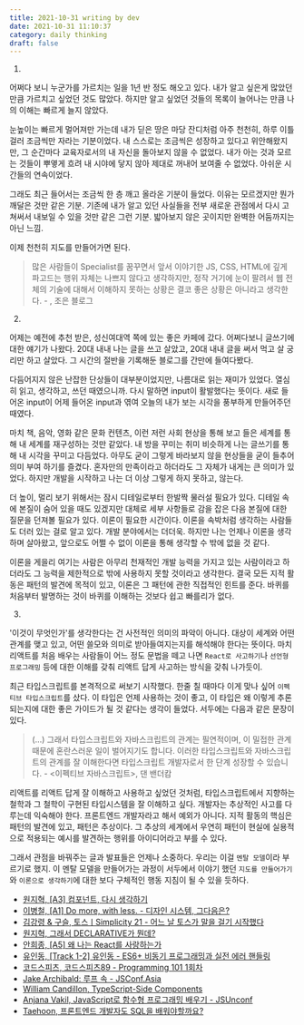 ```yaml
---
title: 2021-10-31 writing by dev
date: 2021-10-31 11:10:37
category: daily thinking
draft: false
---
```


1.
어쩌다 보니 누군가를 가르치는 일을 1년 반 정도 해오고 있다. 내가 알고 싶은게 많았던 만큼 가르치고 싶었던 것도 많았다. 하지만 알고 싶었던 것들의 목록이 늘어나는 만큼 나의 이해는 빠르게 늘지 않았다.

눈높이는 빠르게 멀어져만 가는데 내가 딛은 땅은 마당 잔디처럼 아주 천천히, 하루 이틀 걸러 조금씩만 자라는 기분이었다. 내 스스로는 조금씩은 성장하고 있다고 위안해왔지만, 그 순간마다 교육자로서의 내 자신을 돌아보지 않을 수 없었다. 내가 아는 것과 모르는 것들이 뿌옇게 흐려 내 시야에 닿지 않아 제대로 꺼내어 보여줄 수 없었다. 아쉬운 시간들의 연속이었다.

그래도 최근 들어서는 조금씩 한 층 깨고 올라온 기분이 들었다. 이유는 모르겠지만 뭔가 깨달은 것만 같은 기분. 기존에 내가 알고 있던 사실들을 전부 새로운 관점에서 다시 고쳐써서 내보일 수 있을 것만 같은 그런 기분. 밟아보지 않은 곳이지만 완벽한 어둠까지는 아닌 느낌.

이제 천천히 지도를 만들어가면 된다.

> 많은 사람들이 Specialist를 꿈꾸면서 앞서 이야기한 JS, CSS, HTML에 깊게 파고드는 행위 자체는 나쁘지 않다고 생각하지만, 정작 거기에 눈이 팔려서 웹 전체의 기술에 대해서 이해하지 못하는 상황은 결코 좋은 상황은 아니라고 생각한다. - <Generalist>, 조은 블로그

2.
어제는 예전에 추천 받은, 성신여대역 쪽에 있는 좋은 카페에 갔다. 어쩌다보니 글쓰기에 대한 얘기가 나왔다. 20대 내내 나는 글을 쓰고 살았고, 20대 내내 글을 써서 먹고 살 궁리만 하고 살았다. 그 시간의 절반을 기록해둔 블로그를 간만에 들여다봤다.

다듬어지지 않은 난잡한 단상들이 대부분이었지만, 나름대로 읽는 재미가 있었다. 열심히 읽고, 생각하고, 쓰던 때였으니까. 다시 말하면 input이 활발했다는 뜻이다. 새로 들어온 input이 어제 들어온 input과 엮여 오늘의 내가 보는 시각을 풍부하게 만들어주던 때였다.

마치 책, 음악, 영화 같은 문화 컨텐츠, 이런 저런 사회 현상을 통해 보고 들은 세계를 통해 내 세계를 재구성하는 것만 같았다. 내 방을 꾸미는 취미 비슷하게 나는 글쓰기를 통해 내 시각을 꾸미고 다듬었다. 아무도 굳이 그렇게 바라보지 않을 현상들을 굳이 들추어 의미 부여 하기를 즐겼다. 혼자만의 만족이라고 하더라도 그 자체가 내게는 큰 의미가 있었다. 하지만 개발을 시작하고 나는 더 이상 그렇게 하지 못하고, 않는다.

더 높이, 멀리 보기 위해서는 잠시 디테일로부터 한발짝 물러설 필요가 있다. 디테일 속에 본질이 숨어 있을 때도 있겠지만 대체로 세부 사항들로 감을 잡은 다음 본질에 대한 질문을 던져볼 필요가 있다. 이론이 필요한 시간이다. 이론을 속박처럼 생각하는 사람들도 더러 있는 걸로 알고 있다. 개발 분야에서는 더더욱. 하지만 나는 언제나 이론을 생각하며 살아왔고, 앞으로도 어쩔 수 없이 이론을 통해 생각할 수 밖에 없을 것 같다.

이론을 게을리 여기는 사람은 아무리 천재적인 개발 능력을 가지고 있는 사람이라고 하더라도 그 능력을 제한적으로 밖에 사용하지 못할 것이라고 생각한다. 결국 모든 지적 활동은 패턴의 발견에 목적이 있고, 이론은 그 패턴에 관한 직접적인 힌트를 준다. 바퀴를 처음부터 발명하는 것이 바퀴를 이해하는 것보다 쉽고 빠를리가 없다.

3.
'이것이 무엇인가'를 생각한다는 건 사전적인 의미의 파악이 아니다. 대상이 세계와 어떤 관계를 맺고 있고, 어떤 쓸모와 의미로 받아들여지는지를 해석해야 한다는 뜻이다. 마치 리액트를 처음 배우는 사람들이 어느 정도 문법을 떼고 나면 `React로 사고하기`나 `선언형 프로그래밍` 등에 대한 이해를 갖춰 리액트 답게 사고하는 방식을 갖춰 나가듯이.

최근 타입스크립트를 본격적으로 써보기 시작했다. 한줄 칠 때마다 이게 맞나 싶어 `이펙티브 타입스크립트`를 샀다. 이 타입은 언제 사용하는 것이 좋고, 이 타입은 왜 이렇게 추론되는지에 대한 좋은 가이드가 될 것 같다는 생각이 들었다. 서두에는 다음과 같은 문장이 있다.

> (...) 그래서 타입스크립트와 자바스크립트의 관계는 필연적이며, 이 밀접한 관계 때문에 혼란스러운 일이 벌어지기도 합니다. 이러한 타입스크립트와 자바스크립트의 관계를 잘 이해한다면 타입스크립트 개발자로서 한 단계 성장할 수 있습니다. - <이펙티브 자바스크립트>, 댄 밴더캄

리액트를 리액트 답게 잘 이해하고 사용하고 싶었던 것처럼, 타입스크립트에서 지향하는 철학과 그 철학이 구현된 타입시스템을 잘 이해하고 싶다. 개발자는 추상적인 사고를 다루는데 익숙해야 한다. 프론트엔드 개발자라고 해서 예외가 아니다. 지적 활동의 핵심은 패턴의 발견에 있고, 패턴은 추상이다. 그 추상의 세계에서 우연히 패턴이 현실에 실용적으로 적용되는 예시를 발견하는 행위를 아이디어라고 부를 수 있다.

그래서 관점을 바꿔주는 글과 발표들은 언제나 소중하다. 우리는 이걸 `멘탈 모델`이라 부르기로 했지. 이 멘탈 모델을 만들어가는 과정이 서두에서 이야기 했던 `지도를 만들어가기`와 `이론으로 생각하기`에 대한 보다 구체적인 행동 지침이 될 수 있을 듯하다.

- [원지혁, [A3] 컴포넌트, 다시 생각하기](https://youtu.be/HYgKBvLr49c)
- [이병철, [A1] Do more, with less. - 디자인 시스템, 그다음은?](https://www.youtube.com/watch?v=LmLchZ4tCXc)
- [김강령 & 구슬, 토스ㅣSimplicity 21 - 어느 날 토스가 말을 걸기 시작했다](https://youtu.be/zRm5JNcC_Bw)
- [원지혁, 그래서 DECLARATIVE가 뭔데?](https://youtu.be/r7M9B_dEbCI)
- [안희종, [A5] 왜 나는 React를 사랑하는가](https://www.youtube.com/watch?v=1ZHunr78Ias)
- [유인동, [Track 1-2] 유인동 - ES6+ 비동기 프로그래밍과 실전 에러 핸들링](https://youtu.be/o9JnT4sneAQ)
- [코드스피츠, 코드스피츠89 - Programming 101 1회차](https://youtu.be/0lAsf19iE2g)
- [Jake Archibald: 루프 속 - JSConf.Asia](https://youtu.be/cCOL7MC4Pl0)
- [William Candillon, TypeScript-Side Components](https://youtu.be/343eiT3n-vQ)
- [Anjana Vakil, JavaScript로 함수형 프로그래밍 배우기 - JSUnconf](https://youtu.be/e-5obm1G_FY)
- [Taehoon, 프론트엔드 개발자도 SQL을 배워야할까요?](https://youtu.be/ErRlyJRqOPY)
